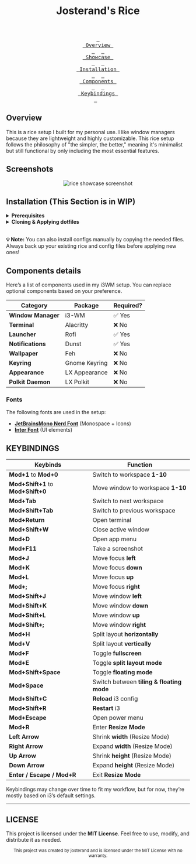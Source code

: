 <div align="center">
    <h1>Josterand's Rice</1h><br><br>
</div>

<div align="center">
    <a href="#overview"><kbd> <br> Overview <br> </kbd></a>&ensp;&ensp;
    <a href="#showcase"><kbd> <br> Showcase <br> </kbd></a>&ensp;&ensp;
    <a href="#installation"><kbd> <br> Installation <br> </kbd></a>&ensp;&ensp;
    <a href="#components"><kbd> <br> Components <br> </kbd></a>&ensp;&ensp;
    <a href="#keybindings"><kbd> <br> Keybindings <br> </kbd></a>&ensp;&ensp;
</div>

## Overview

This is a rice setup I built for my personal use. I like window managers because they are lightweight and highly customizable. This rice setup follows the philosophy of "the simpler, the better," meaning it's minimalist but still functional by only including the most essential features.

## Screenshots

<div align="center">
    <img src="https://raw.githubusercontent.com/josterand/assets/refs/heads/main/dotfiles/Embeds/showcase.png" alt="rice showcase screenshot">
</div>

## Installation (This Section is in WIP)

<details>
<summary><b>Prerequisites</b></summary>

Please install all the necessary programs and dependencies to ensure this rice setup works smoothly.
The commands provided here are for **APT** and **Pacman**. For Fedora and Red-Hat based distributions, please adjust accordingly (I haven't used those distros since i started using Linux).

**Command for APT:**

```bash
sudo apt install stow
```

**Command for Pacman:**

```bash
sudo pacman -S stow
```

</details>

<details>
<summary><b>Cloning & Applying dotfiles</b></summary>

After you have installed all the necessary programs and dependencies, you can now apply the dotfiles. Clone this repository into the `~/` or `$HOME` directory. Remember, it must be there. Once the dotfiles repository is cloned and stowed, do not delete the parent folder without proper execution as it will create broken symlinks.

**Clones the repo and creates symlinks with stow:**
```bash
cd $HOME
git clone https://github.com/josterand/dotfiles.git
stow -d $HOME/dotfiles
```
If you want to uninstall these dotfiles, you just need to "destow" them, then you are free to do anything with the parent folder.
**To remove configurations:**

```bash
stow -D -d $HOME/dotfiles
```
</details>

<br>

**💡 Note:** You can also install configs manually by copying the needed files. Always back up your existing rice and config files before applying new ones!

## Components details

Here’s a list of components used in my i3WM setup. You can replace optional components based on your preference.

| **Category**       | **Package**   | **Required?** |
| ------------------ | ------------- | ------------- |
| **Window Manager** | i3-WM         | ✅ Yes        |
| **Terminal**       | Alacritty     | ❌ No         |
| **Launcher**       | Rofi          | ✅ Yes        |
| **Notifications**  | Dunst         | ✅ Yes        |
| **Wallpaper**      | Feh           | ❌ No         |
| **Keyring**        | Gnome Keyring | ❌ No         |
| **Appearance**     | LX Appearance | ❌ No         |
| **Polkit Daemon**  | LX Polkit     | ❌ No         |

### **Fonts**

The following fonts are used in the setup:

-   **[JetBrainsMono Nerd Font](https://www.nerdfonts.com/font-downloads)** (Monospace + Icons)
-   **[Inter Font](https://fonts.google.com/specimen/Inter)** (UI elements)

## KEYBINDINGS

| **Keybinds**                       | **Function**                              |
| ---------------------------------- | ----------------------------------------- |
| **Mod+1** to **Mod+0**             | Switch to workspace **1-10**              |
| **Mod+Shift+1** to **Mod+Shift+0** | Move window to workspace **1-10**         |
| **Mod+Tab**                        | Switch to next workspace                  |
| **Mod+Shift+Tab**                  | Switch to previous workspace              |
| **Mod+Return**                     | Open terminal                             |
| **Mod+Shift+W**                    | Close active window                       |
| **Mod+D**                          | Open app menu                             |
| **Mod+F11**                        | Take a screenshot                         |
| **Mod+J**                          | Move focus **left**                       |
| **Mod+K**                          | Move focus **down**                       |
| **Mod+L**                          | Move focus **up**                         |
| **Mod+;**                          | Move focus **right**                      |
| **Mod+Shift+J**                    | Move window **left**                      |
| **Mod+Shift+K**                    | Move window **down**                      |
| **Mod+Shift+L**                    | Move window **up**                        |
| **Mod+Shift+;**                    | Move window **right**                     |
| **Mod+H**                          | Split layout **horizontally**             |
| **Mod+V**                          | Split layout **vertically**               |
| **Mod+F**                          | Toggle **fullscreen**                     |
| **Mod+E**                          | Toggle **split layout mode**              |
| **Mod+Shift+Space**                | Toggle **floating mode**                  |
| **Mod+Space**                      | Switch between **tiling & floating mode** |
| **Mod+Shift+C**                    | **Reload** i3 config                      |
| **Mod+Shift+R**                    | **Restart** i3                            |
| **Mod+Escape**                     | Open power menu                           |
| **Mod+R**                          | Enter **Resize Mode**                     |
| **Left Arrow**                     | Shrink **width** (Resize Mode)            |
| **Right Arrow**                    | Expand **width** (Resize Mode)            |
| **Up Arrow**                       | Shrink **height** (Resize Mode)           |
| **Down Arrow**                     | Expand **height** (Resize Mode)           |
| **Enter / Escape / Mod+R**         | Exit **Resize Mode**                      |

Keybindings may change over time to fit my workflow, but for now, they’re mostly based on i3’s default settings.

---

## LICENSE

This project is licensed under the **MIT License**.
Feel free to use, modify, and distribute it as needed.

<div align="center">
    <sub>This project was created by josterand and is licensed under the MIT License with no warranty.</sub>
</div>
